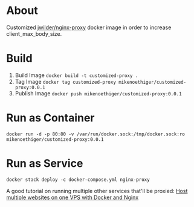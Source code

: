 # About

Customized [jwilder/nginx-proxy](https://github.com/jwilder/nginx-proxy) docker image in order to increase client_max_body_size.

# Build

1. Build Image `docker build -t customized-proxy .`
2. Tag Image `docker tag customized-proxy mikenoethiger/customized-proxy:0.0.1`
3. Publish Image `docker push mikenoethiger/customized-proxy:0.0.1`

# Run as Container

`docker run -d -p 80:80 -v /var/run/docker.sock:/tmp/docker.sock:ro mikenoethiger/customized-proxy:0.0.1`

# Run as Service

`docker stack deploy -c docker-compose.yml nginx-proxy`

A good tutorial on running multiple other services that'll be proxied: [Host multiple websites on one VPS with Docker and Nginx](https://blog.ssdnodes.com/blog/host-multiple-websites-docker-nginx/)
